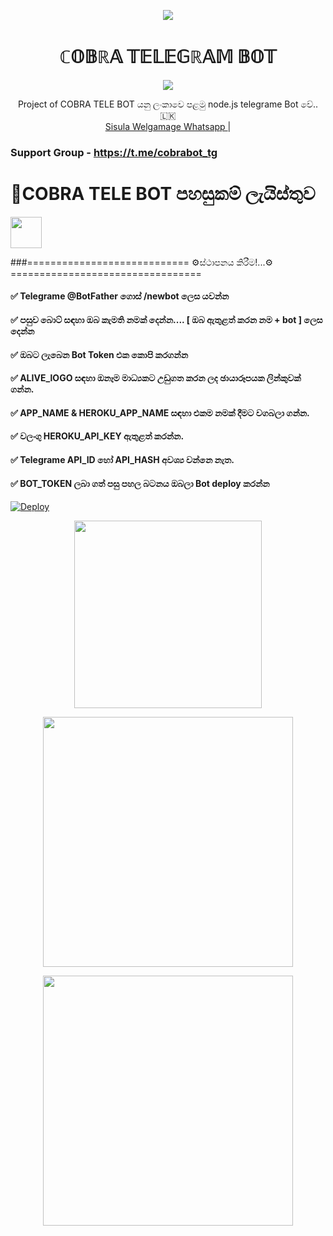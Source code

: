 

<p align="center">
  <img src = "https://telegra.ph/file/973d21ad6af7822fd4b87.png" align="center" >
 <h1 align="center"><b> ℂ𝕆𝔹ℝ𝔸 𝕋𝔼𝕃𝔼𝔾ℝ𝔸𝕄 𝔹𝕆𝕋 </b></h1>

</a>
             
<p align="center">
  <img src="https://readme-typing-svg.herokuapp.com/?lines=Welcome+to+Cobra+Telegramebot&font=Fira%20Code&center=true&width=380&height=50">

</a>
<p align="center">
    Project of  COBRA TELE BOT යනු ලංකාවෙ පළමු node.js telegrame Bot වේ..🇱🇰
    <br> 
        <a href="https://Wa.me/+94766293744">Sisula Welgamage Whatsapp </a> |
   </a> 
   </br>      
   
   
### Support Group - https://t.me/cobrabot_tg
# 🚀COBRA TELE BOT පහසුකම් ලැයිස්තුව

<a href="https://github.com/sisula/Cobra-Telegrame-Bot/blob/master/language/README.md">
    <img src="https://img.shields.io/badge/Click%20here-purple&style=plastic" height="50">
  
  </a>

###============================ ⚙️ස්ථාපනය කිරීම!...⚙️ =================================

#### ✅ Telegrame @BotFather ගොස් /newbot ලෙස යවන්න
#### ✅ පසුව බොට් සඳහා ඔබ කැමති නමක් දෙන්න.... [ ඔබ ඇතුළත් කරන නම + bot ] ලෙස දෙන්න
#### ✅ ඔබට ලැබෙන Bot Token එක කොපි කරගන්න
#### ✅ ALIVE_lOGO සඳහා ඔනෑම මාධ්‍යකට උඩුගත කරන ලද ඡායාරූපයක ලින්කුවක් ගන්න.
#### ✅ APP_NAME & HEROKU_APP_NAME සඳහා එකම නමක් දීමට වගබලා ගන්න.
#### ✅ වලංගු HEROKU_API_KEY ඇතුළත් කරන්න.
#### ✅ Telegrame API_ID හෝ API_HASH අවශ්‍ය වන්නෙ නැත.
#### ✅ BOT_TOKEN ලබා ගත් පසු පහල බටනය ඔබලා Bot deploy කරන්න
####
####
[![Deploy](https://www.herokucdn.com/deploy/button.svg)](https://heroku.com/deploy?template=https://github.com/sisula/Cobra-Telegrame-Bot)

<p align="center">
  <img src = "https://telegra.ph/file/9de27f8e37371ec4b0b81.png" align="center" height="300" >
</a>
<p align="center">
  <img src = "https://telegra.ph/file/af35878c8a02fe43c12a8.png" align="center" height="400" >
</a>
<p align="center">
  <img src = "https://telegra.ph/file/b627fa40dcba81289c965.png" align="center" height="400" >
</a>



